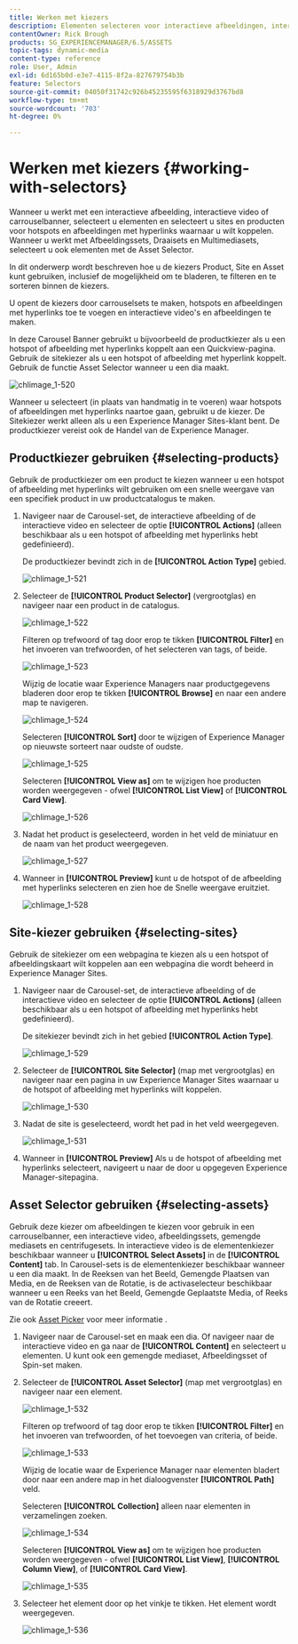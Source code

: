 ```yaml
---
title: Werken met kiezers
description: Elementen selecteren voor interactieve afbeeldingen, interactieve video en carrouselbanners
contentOwner: Rick Brough
products: SG_EXPERIENCEMANAGER/6.5/ASSETS
topic-tags: dynamic-media
content-type: reference
role: User, Admin
exl-id: 6d165b0d-e3e7-4115-8f2a-827679754b3b
feature: Selectors
source-git-commit: 04050f31742c926b45235595f6318929d3767bd8
workflow-type: tm+mt
source-wordcount: '703'
ht-degree: 0%

---
```


# Werken met kiezers {#working-with-selectors}

Wanneer u werkt met een interactieve afbeelding, interactieve video of carrouselbanner, selecteert u elementen en selecteert u sites en producten voor hotspots en afbeeldingen met hyperlinks waarnaar u wilt koppelen. Wanneer u werkt met Afbeeldingssets, Draaisets en Multimediasets, selecteert u ook elementen met de Asset Selector.

In dit onderwerp wordt beschreven hoe u de kiezers Product, Site en Asset kunt gebruiken, inclusief de mogelijkheid om te bladeren, te filteren en te sorteren binnen de kiezers.

U opent de kiezers door carrouselsets te maken, hotspots en afbeeldingen met hyperlinks toe te voegen en interactieve video&#39;s en afbeeldingen te maken.

In deze Carousel Banner gebruikt u bijvoorbeeld de productkiezer als u een hotspot of afbeelding met hyperlinks koppelt aan een Quickview-pagina. Gebruik de sitekiezer als u een hotspot of afbeelding met hyperlink koppelt. Gebruik de functie Asset Selector wanneer u een dia maakt.

![chlimage_1-520](assets/chlimage_1-520.png)

Wanneer u selecteert (in plaats van handmatig in te voeren) waar hotspots of afbeeldingen met hyperlinks naartoe gaan, gebruikt u de kiezer. De Sitekiezer werkt alleen als u een Experience Manager Sites-klant bent. De productkiezer vereist ook de Handel van de Experience Manager.

## Productkiezer gebruiken {#selecting-products}

Gebruik de productkiezer om een product te kiezen wanneer u een hotspot of afbeelding met hyperlinks wilt gebruiken om een snelle weergave van een specifiek product in uw productcatalogus te maken.

1. Navigeer naar de Carousel-set, de interactieve afbeelding of de interactieve video en selecteer de optie **[!UICONTROL Actions]** (alleen beschikbaar als u een hotspot of afbeelding met hyperlinks hebt gedefinieerd).

   De productkiezer bevindt zich in de **[!UICONTROL Action Type]** gebied.

   ![chlimage_1-521](assets/chlimage_1-521.png)

1. Selecteer de **[!UICONTROL Product Selector]** (vergrootglas) en navigeer naar een product in de catalogus.

   ![chlimage_1-522](assets/chlimage_1-522.png)

   Filteren op trefwoord of tag door erop te tikken **[!UICONTROL Filter]** en het invoeren van trefwoorden, of het selecteren van tags, of beide.

   ![chlimage_1-523](assets/chlimage_1-523.png)

   Wijzig de locatie waar Experience Managers naar productgegevens bladeren door erop te tikken **[!UICONTROL Browse]** en naar een andere map te navigeren.

   ![chlimage_1-524](assets/chlimage_1-524.png)

   Selecteren **[!UICONTROL Sort]** door te wijzigen of Experience Manager op nieuwste sorteert naar oudste of oudste.

   ![chlimage_1-525](assets/chlimage_1-525.png)

   Selecteren **[!UICONTROL View as]** om te wijzigen hoe producten worden weergegeven - ofwel **[!UICONTROL List View]** of **[!UICONTROL Card View]**.

   ![chlimage_1-526](assets/chlimage_1-526.png)

1. Nadat het product is geselecteerd, worden in het veld de miniatuur en de naam van het product weergegeven.

   ![chlimage_1-527](assets/chlimage_1-527.png)

1. Wanneer in **[!UICONTROL Preview]** kunt u de hotspot of de afbeelding met hyperlinks selecteren en zien hoe de Snelle weergave eruitziet.

   ![chlimage_1-528](assets/chlimage_1-528.png)

## Site-kiezer gebruiken {#selecting-sites}

Gebruik de sitekiezer om een webpagina te kiezen als u een hotspot of afbeeldingskaart wilt koppelen aan een webpagina die wordt beheerd in Experience Manager Sites.

1. Navigeer naar de Carousel-set, de interactieve afbeelding of de interactieve video en selecteer de optie **[!UICONTROL Actions]** (alleen beschikbaar als u een hotspot of afbeelding met hyperlinks hebt gedefinieerd).

   De sitekiezer bevindt zich in het gebied **[!UICONTROL Action Type]**.

   ![chlimage_1-529](assets/chlimage_1-529.png)

1. Selecteer de **[!UICONTROL Site Selector]** (map met vergrootglas) en navigeer naar een pagina in uw Experience Manager Sites waarnaar u de hotspot of afbeelding met hyperlinks wilt koppelen.

   ![chlimage_1-530](assets/chlimage_1-530.png)

1. Nadat de site is geselecteerd, wordt het pad in het veld weergegeven.

   ![chlimage_1-531](assets/chlimage_1-531.png)

1. Wanneer in **[!UICONTROL Preview]** Als u de hotspot of afbeelding met hyperlinks selecteert, navigeert u naar de door u opgegeven Experience Manager-sitepagina.

## Asset Selector gebruiken {#selecting-assets}

Gebruik deze kiezer om afbeeldingen te kiezen voor gebruik in een carrouselbanner, een interactieve video, afbeeldingssets, gemengde mediasets en centrifugesets. In interactieve video is de elementenkiezer beschikbaar wanneer u **[!UICONTROL Select Assets]** in de **[!UICONTROL Content]** tab. In Carousel-sets is de elementenkiezer beschikbaar wanneer u een dia maakt. In de Reeksen van het Beeld, Gemengde Plaatsen van Media, en de Reeksen van de Rotatie, is de activaselecteur beschikbaar wanneer u een Reeks van het Beeld, Gemengde Geplaatste Media, of Reeks van de Rotatie creeert.

Zie ook [Asset Picker](search-assets.md#assetpicker) voor meer informatie .

1. Navigeer naar de Carousel-set en maak een dia. Of navigeer naar de interactieve video en ga naar de **[!UICONTROL Content]** en selecteert u elementen. U kunt ook een gemengde mediaset, Afbeeldingsset of Spin-set maken.
1. Selecteer de **[!UICONTROL Asset Selector]** (map met vergrootglas) en navigeer naar een element.

   ![chlimage_1-532](assets/chlimage_1-532.png)

   Filteren op trefwoord of tag door erop te tikken **[!UICONTROL Filter]** en het invoeren van trefwoorden, of het toevoegen van criteria, of beide.

   ![chlimage_1-533](assets/chlimage_1-533.png)

   Wijzig de locatie waar de Experience Manager naar elementen bladert door naar een andere map in het dialoogvenster **[!UICONTROL Path]** veld.

   Selecteren **[!UICONTROL Collection]** alleen naar elementen in verzamelingen zoeken.

   ![chlimage_1-534](assets/chlimage_1-534.png)

   Selecteren **[!UICONTROL View as]** om te wijzigen hoe producten worden weergegeven - ofwel **[!UICONTROL List View]**, **[!UICONTROL Column View]**, of **[!UICONTROL Card View]**.

   ![chlimage_1-535](assets/chlimage_1-535.png)

1. Selecteer het element door op het vinkje te tikken. Het element wordt weergegeven.

   ![chlimage_1-536](assets/chlimage_1-536.png)
